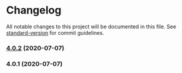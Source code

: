 # Changelog

All notable changes to this project will be documented in this file. See [standard-version](https://github.com/conventional-changelog/standard-version) for commit guidelines.

### [4.0.2](https://github.com/accessible-ui/use-keycode/compare/v4.0.1...v4.0.2) (2020-07-07)

### 4.0.1 (2020-07-07)

